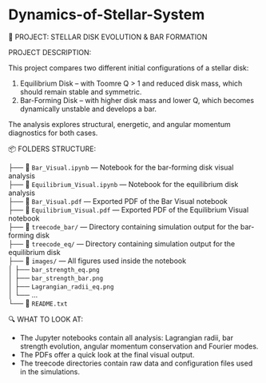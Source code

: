 # Dynamics-of-Stellar-System

📁 PROJECT: STELLAR DISK EVOLUTION & BAR FORMATION

PROJECT DESCRIPTION:

This project compares two different initial configurations of a stellar disk:

1. Equilibrium Disk – with Toomre Q > 1 and reduced disk mass, which should remain stable and symmetric.
2. Bar-Forming Disk – with higher disk mass and lower Q, which becomes dynamically unstable and develops a bar.

The analysis explores structural, energetic, and angular momentum diagnostics for both cases.


📦 FOLDERS STRUCTURE:

├── 📄 `Bar_Visual.ipynb` — Notebook for the bar-forming disk visual analysis  
├── 📄 `Equilibrium_Visual.ipynb` — Notebook for the equilibrium disk analysis  
├── 📄 `Bar_Visual.pdf` — Exported PDF of the Bar Visual notebook  
├── 📄 `Equilibrium_Visual.pdf` — Exported PDF of the Equilibrium Visual notebook  
├── 📁 `treecode_bar/` — Directory containing simulation output for the bar-forming disk  
├── 📁 `treecode_eq/` — Directory containing simulation output for the equilibrium disk  
├── 📁 `images/` — All figures used inside the notebook  
│   ├── `bar_strength_eq.png`  
│   ├── `bar_strength_bar.png`  
│   ├── `Lagrangian_radii_eq.png`  
│   └── ...  
└── 📄 `README.txt` 


🔍 WHAT TO LOOK AT:

- The Jupyter notebooks contain all analysis: Lagrangian radii, bar strength evolution, angular momentum conservation and Fourier modes.
- The PDFs offer a quick look at the final visual output.
- The treecode directories contain raw data and configuration files used in the simulations.
